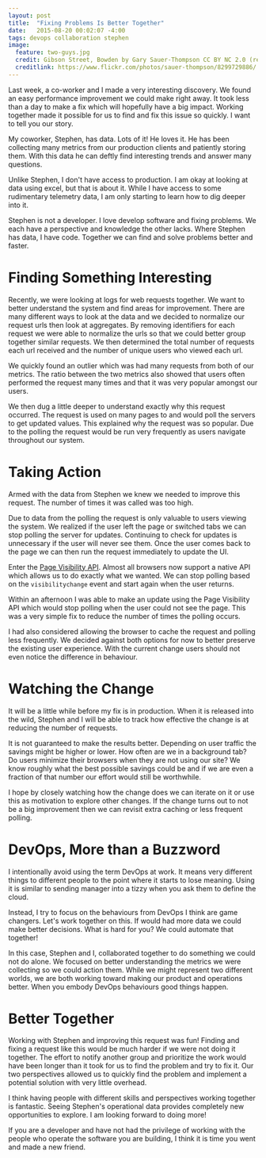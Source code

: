 ```yaml
---
layout: post
title:  "Fixing Problems Is Better Together"
date:   2015-08-20 00:02:07 -4:00
tags: devops collaboration stephen
image:
  feature: two-guys.jpg
  credit: Gibson Street, Bowden by Gary Sauer-Thompson CC BY NC 2.0 (resized and compressed)
  creditlink: https://www.flickr.com/photos/sauer-thompson/8299729886/
---
```


Last week, a co-worker and I made a very interesting discovery. We found an
easy performance improvement we could make right away. It took less than a
day to make a fix which will hopefully have a big impact. Working together made
it possible for us to find and fix this issue so quickly. I want to tell you
our story.

My coworker, Stephen, has data. Lots of it! He loves it. He has been collecting
many metrics from our production clients and patiently storing them. With this
data he can deftly find interesting trends and answer many questions.

Unlike Stephen, I don't have access to production. I am okay at looking at data
using excel, but that is about it. While I have access to some rudimentary
telemetry data, I am only starting to learn how to dig deeper into it.

Stephen is not a developer. I love develop software and fixing problems. We each
have a perspective and knowledge the other lacks. Where Stephen has data, I have
code. Together we can find and solve problems better and faster.

Finding Something Interesting
===============================================================================

Recently, we were looking at logs for web requests together. We want to better understand
the system and find areas for improvement. There are many different ways to look
at the data and we decided to normalize our request urls then look at aggregates.
By removing identifiers for each request we were able to normalize the urls so
that we could better group together similar requests. We then determined the total
number of requests each url received and the number of unique users who viewed each url.

We quickly found an outlier which was had many requests from both of our metrics.
The ratio between the two metrics also showed that users often performed the request
many times and that it was very popular amongst our users.

We then dug a little deeper to understand exactly why this request occurred.
The request is used on many pages to and would poll the servers to get updated
values. This explained why the request was so popular. Due to the polling the
request would be run very frequently as users navigate throughout our system.

Taking Action
===============================================================================

Armed with the data from Stephen we knew we needed to improve this request.
The number of times it was called was too high.

Due to data from the polling the request is only valuable to users viewing the system. We realized if the user
left the page or switched tabs we can stop polling the server for updates.
Continuing to check for updates is unnecessary if the user will never see them.
Once the user comes back to the page we can then run the request immediately
to update the UI.

Enter the [Page Visibility API][pv]. Almost all browsers now support a native
API which allows us to do exactly what we wanted. We can stop polling based on
the ``visibilitychange`` event and start again when the user returns.

Within an afternoon I was able to make an update using the Page Visibility API
which would stop polling when the user could not see the page. This was a very
simple fix to reduce the number of times the polling occurs.

I had also considered allowing the browser to cache the request and
polling less frequently. We decided against both options for
now to better preserve the existing user experience. With the current change users
should not even notice the difference in behaviour.

Watching the Change
===============================================================================

It will be a little while before my fix is in production. When it is released
into the wild, Stephen and I will be able to track how effective the change is
at reducing the number of requests.

It is not guaranteed to make the results better.  Depending on user traffic
the savings might be higher or lower. How often are we in a background tab?
Do users minimize their browsers when they are not using our site? We know roughly
what the best possible savings could be and if we are even a fraction of that
number our effort would still be worthwhile.

I hope by closely watching how the change does we can iterate on it or use this
as motivation to explore other changes. If the change turns out to not be a big
improvement then we can revisit extra caching or less frequent polling.

DevOps, More than a Buzzword
===============================================================================

I intentionally avoid using the term DevOps at work. It means very different
things to different people to the point where it starts to lose meaning. Using
it is similar to sending manager into a tizzy when you ask them to define the
cloud.

Instead, I try to focus on the behaviours from DevOps I think are game
changers. Let's work together on this. If would had more data we could make
better decisions. What is hard for you? We could automate that together!

In this case, Stephen and I, collaborated together to do something we could not
do alone. We focused on better understanding the metrics we were collecting so
we could action them. While we might represent two different worlds, we are
both working toward making our product and operations better. When you embody
DevOps behaviours good things happen.

Better Together
===============================================================================

Working with Stephen and improving this request was fun! Finding and fixing a
request like this would be much harder if we were not doing it together. The
effort to notify another group and prioritize the work would have been
longer than it took for us to find the problem and try to fix it. Our
two perspectives allowed us to quickly find the problem and implement a
potential solution with very little overhead.

I think having people with different skills and perspectives working together is
fantastic. Seeing Stephen's operational data provides completely new
opportunities to explore. I am looking forward to doing more!

If you are a developer and have not had the privilege of working with the
people who operate the software you are building, I think it is time you went
and made a new friend.

[pv]: https://developer.mozilla.org/en-US/docs/Web/Guide/User_experience/Using_the_Page_Visibility_API
